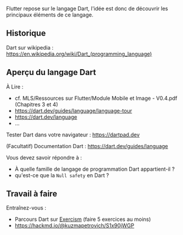 
Flutter repose sur le langage Dart, l'idée est donc de découvrir les principaux éléments de ce langage.



## Historique

Dart sur wikipedia : <https://en.wikipedia.org/wiki/Dart_(programming_language)>


## Aperçu du langage Dart

À Lire :
- cf. MLS/Ressources sur Flutter/Module Mobile et Image - V0.4.pdf (Chapitres 3 et 4)
- <https://dart.dev/guides/language/language-tour>
- <https://dart.dev/language>
- ...

Tester Dart dans votre navigateur : <https://dartpad.dev>

(Facultatif) Documentation Dart : <https://dart.dev/guides/language>

Vous devez savoir répondre à :

- À quelle famille de langage de programmation Dart appartient-il ?
- qu'est-ce que la `Null safety` en Dart ?


## Travail à faire

Entraînez-vous :

- Parcours Dart sur [Exercism](https://exercism.org/tracks/dart) (faire 5 exercices au moins)
- <https://hackmd.io/@kuzmapetrovich/S1x90jWGP>

